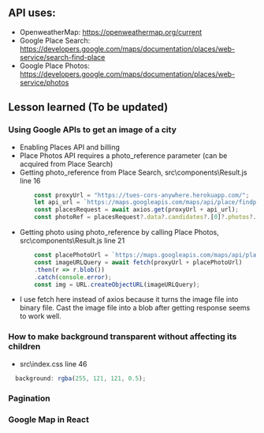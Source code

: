 ## API uses: 
* OpenweatherMap: https://openweathermap.org/current 
* Google Place Search: https://developers.google.com/maps/documentation/places/web-service/search-find-place
* Google Place Photos: https://developers.google.com/maps/documentation/places/web-service/photos

## Lesson learned (To be updated)
### Using Google APIs to get an image of a city
* Enabling Places API and billing 
* Place Photos API requires a photo_reference parameter (can be acquired from Place Search)
* Getting photo_reference from Place Search, src\components\Result.js line 16
    ```javascript 
        const proxyUrl = "https://tues-cors-anywhere.herokuapp.com/"; 
        let api_url = `https://maps.googleapis.com/maps/api/place/findplacefromtext/json?input=${elem.name + "," + (elem.sys.state ? elem.sys.state + "," : '') + elem.sys.country.toLowerCase()}&inputtype=textquery&fields=name,photos&key=${process.env.REACT_APP_GG_KEY}`
        const placesRequest = await axios.get(proxyUrl + api_url);
        const photoRef = placesRequest?.data?.candidates?.[0]?.photos?.[0]?.photo_reference;
    ```
* Getting photo using photo_reference by calling Place Photos, src\components\Result.js line 21
    ```javascript 
        const placePhotoUrl = `https://maps.googleapis.com/maps/api/place/photo?photoreference=${photoRef}&key=${process.env.REACT_APP_GG_KEY}&maxwidth=700&maxheight=700`;
        const imageURLQuery = await fetch(proxyUrl + placePhotoUrl)
        .then(r => r.blob())
        .catch(console.error);
        const img = URL.createObjectURL(imageURLQuery); 
    ```
* I use fetch here instead of axios because it turns the image file into binary file. Cast the image file into a blob after getting response seems to work well. 
### How to make background transparent without affecting its children
* src\index.css line 46
```javascript 
  background: rgba(255, 121, 121, 0.5);
```
### Pagination 

### Google Map in React

<!-- # Getting Started with Create React App

This project was bootstrapped with [Create React App](https://github.com/facebook/create-react-app).

## Available Scripts

In the project directory, you can run:

### `npm start`

Runs the app in the development mode.\
Open [http://localhost:3000](http://localhost:3000) to view it in the browser.

The page will reload if you make edits.\
You will also see any lint errors in the console.

### `npm test`

Launches the test runner in the interactive watch mode.\
See the section about [running tests](https://facebook.github.io/create-react-app/docs/running-tests) for more information.

### `npm run build`

Builds the app for production to the `build` folder.\
It correctly bundles React in production mode and optimizes the build for the best performance.

The build is minified and the filenames include the hashes.\
Your app is ready to be deployed!

See the section about [deployment](https://facebook.github.io/create-react-app/docs/deployment) for more information.

### `npm run eject`

**Note: this is a one-way operation. Once you `eject`, you can’t go back!**

If you aren’t satisfied with the build tool and configuration choices, you can `eject` at any time. This command will remove the single build dependency from your project.

Instead, it will copy all the configuration files and the transitive dependencies (webpack, Babel, ESLint, etc) right into your project so you have full control over them. All of the commands except `eject` will still work, but they will point to the copied scripts so you can tweak them. At this point you’re on your own.

You don’t have to ever use `eject`. The curated feature set is suitable for small and middle deployments, and you shouldn’t feel obligated to use this feature. However we understand that this tool wouldn’t be useful if you couldn’t customize it when you are ready for it.

## Learn More

You can learn more in the [Create React App documentation](https://facebook.github.io/create-react-app/docs/getting-started).

To learn React, check out the [React documentation](https://reactjs.org/).

### Code Splitting

This section has moved here: [https://facebook.github.io/create-react-app/docs/code-splitting](https://facebook.github.io/create-react-app/docs/code-splitting)

### Analyzing the Bundle Size

This section has moved here: [https://facebook.github.io/create-react-app/docs/analyzing-the-bundle-size](https://facebook.github.io/create-react-app/docs/analyzing-the-bundle-size)

### Making a Progressive Web App

This section has moved here: [https://facebook.github.io/create-react-app/docs/making-a-progressive-web-app](https://facebook.github.io/create-react-app/docs/making-a-progressive-web-app)

### Advanced Configuration

This section has moved here: [https://facebook.github.io/create-react-app/docs/advanced-configuration](https://facebook.github.io/create-react-app/docs/advanced-configuration)

### Deployment

This section has moved here: [https://facebook.github.io/create-react-app/docs/deployment](https://facebook.github.io/create-react-app/docs/deployment)

### `npm run build` fails to minify

This section has moved here: [https://facebook.github.io/create-react-app/docs/troubleshooting#npm-run-build-fails-to-minify](https://facebook.github.io/create-react-app/docs/troubleshooting#npm-run-build-fails-to-minify) -->


